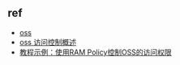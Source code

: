 

## ref
+ [oss](https://help.aliyun.com/document_detail/126444.html?spm=a2c4g.11174283.6.544.1b0e7da2Qdfn6y)
+ [oss 访问控制概述](https://help.aliyun.com/document_detail/31867.html?spm=a2c4g.11186623.6.679.425c3b49jYY9sR)
+ [教程示例：使用RAM Policy控制OSS的访问权限](https://help.aliyun.com/document_detail/66934.html?spm=a2c4g.11186623.6.686.6a1715700bNj39)